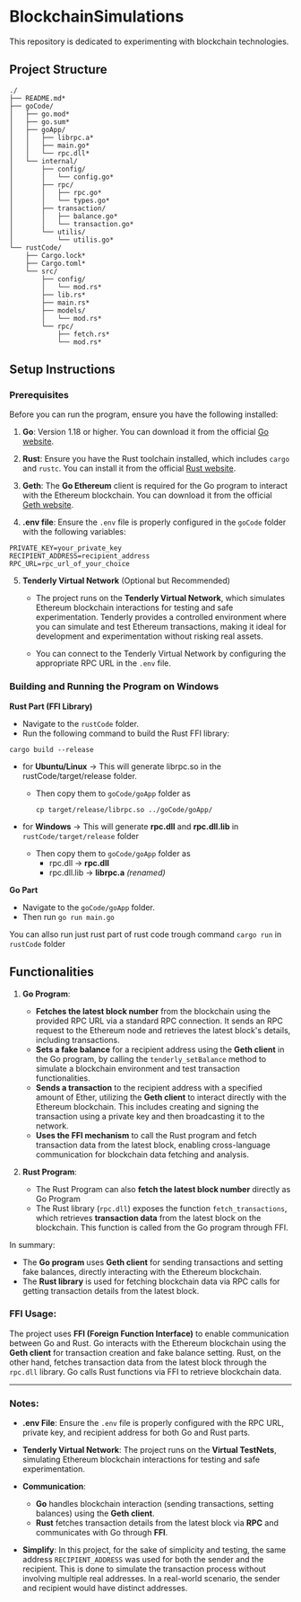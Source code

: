 # BlockchainSimulations
This repository is dedicated to experimenting with blockchain technologies.

## Project Structure
```
./
├── README.md*
├── goCode/
│   ├── go.mod*
│   ├── go.sum*
│   ├── goApp/
│   │   ├── librpc.a*
│   │   ├── main.go*
│   │   └── rpc.dll*
│   └── internal/
│       ├── config/
│       │   └── config.go*
│       ├── rpc/
│       │   ├── rpc.go*
│       │   └── types.go*
│       ├── transaction/
│       │   ├── balance.go*
│       │   └── transaction.go*
│       └── utilis/
│           └── utilis.go*
└── rustCode/
    ├── Cargo.lock*
    ├── Cargo.toml*
    └── src/
        ├── config/
        │   └── mod.rs*
        ├── lib.rs*
        ├── main.rs*
        ├── models/
        │   └── mod.rs*
        └── rpc/
            ├── fetch.rs*
            └── mod.rs*
```
## Setup Instructions

### Prerequisites

Before you can run the program, ensure you have the following installed:

1. **Go**: Version 1.18 or higher. You can download it from the official [Go website](https://golang.org/dl/).
   
2. **Rust**: Ensure you have the Rust toolchain installed, which includes `cargo` and `rustc`. You can install it from the official [Rust website](https://www.rust-lang.org/learn/get-started).
   
3. **Geth**: The **Go Ethereum** client is required for the Go program to interact with the Ethereum blockchain. You can download it from the official [Geth website](https://geth.ethereum.org/downloads/).

4. **.env file**: Ensure the `.env` file is properly configured in the `goCode` folder with the following variables:

```env
PRIVATE_KEY=your_private_key
RECIPIENT_ADDRESS=recipient_address
RPC_URL=rpc_url_of_your_choice
```

5. **Tenderly Virtual Network** (Optional but Recommended)

    - The project runs on the **Tenderly Virtual Network**, which simulates Ethereum blockchain interactions for testing and safe experimentation. Tenderly provides a controlled environment where you can simulate and test Ethereum transactions, making it ideal for development and experimentation without risking real assets.

    - You can connect to the Tenderly Virtual Network by configuring the appropriate RPC URL in the `.env` file.



### Building and Running the Program on Windows
**Rust Part (FFI Library)**
  - Navigate to the `rustCode` folder.
  - Run the following command to build the Rust FFI library:
```
cargo build --release
```
  - for **Ubuntu/Linux** -> This will generate librpc.so in the rustCode/target/release folder.
    - Then copy them to `goCode/goApp` folder as
      ```
      cp target/release/librpc.so ../goCode/goApp/
      ```

  - for **Windows** -> This will generate **rpc.dll** and **rpc.dll.lib** in `rustCode/target/release` folder
    - Then copy them to `goCode/goApp` folder as
      - rpc.dll -> **rpc.dll**
      - rpc.dll.lib -> **librpc.a** *(renamed)*
    
**Go Part**
  - Navigate to the `goCode/goApp` folder.
  - Then run 
```go run main.go```

You can allso run just rust part of rust code trough command `cargo run` in `rustCode` folder



## Functionalities

1. **Go Program**:
   - **Fetches the latest block number** from the blockchain using the provided RPC URL via a standard RPC connection. It sends an RPC request to the Ethereum node and retrieves the latest block's details, including transactions.
   - **Sets a fake balance** for a recipient address using the **Geth client** in the Go program, by calling the `tenderly_setBalance` method to simulate a blockchain environment and test transaction functionalities.
   - **Sends a transaction** to the recipient address with a specified amount of Ether, utilizing the **Geth client** to interact directly with the Ethereum blockchain. This includes creating and signing the transaction using a private key and then broadcasting it to the network.
   - **Uses the FFI mechanism** to call the Rust program and fetch transaction data from the latest block, enabling cross-language communication for blockchain data fetching and analysis.
  
2. **Rust Program**:
   - The Rust Program can also **fetch the latest block number** directly as Go Program
   - The Rust library (`rpc.dll`) exposes the function `fetch_transactions`, which retrieves **transaction data** from the latest block on the blockchain. This function is called from the Go program through FFI.

In summary:
- The **Go program** uses **Geth client** for sending transactions and setting fake balances, directly interacting with the Ethereum blockchain.
- The **Rust library** is used for fetching blockchain data via RPC calls for getting transaction details from the latest block.



### FFI Usage:
The project uses **FFI (Foreign Function Interface)** to enable communication between Go and Rust. Go interacts with the Ethereum blockchain using the **Geth client** for transaction creation and fake balance setting. Rust, on the other hand, fetches transaction data from the latest block through the `rpc.dll` library. Go calls Rust functions via FFI to retrieve blockchain data.

---

### Notes:

* **.env File**: Ensure the `.env` file is properly configured with the RPC URL, private key, and recipient address for both Go and Rust parts.

* **Tenderly Virtual Network**: The project runs on the **Virtual TestNets**, simulating Ethereum blockchain interactions for testing and safe experimentation.

* **Communication**: 
   - **Go** handles blockchain interaction (sending transactions, setting balances) using the **Geth client**.
   - **Rust** fetches transaction details from the latest block via **RPC** and communicates with Go through **FFI**.

* **Simplify**: In this project, for the sake of simplicity and testing, the same address `RECIPIENT_ADDRESS` was used for both the sender and the recipient. This is done to simulate the transaction process without involving multiple real addresses. In a real-world scenario, the sender and recipient would have distinct addresses.

